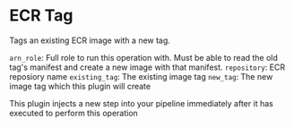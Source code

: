# ECR Tag

Tags an existing ECR image with a new tag.

`arn_role`: Full role to run this operation with. Must be able to read the old tag's manifest and create a new image with that manifest.
`repository`: ECR reposiory name
`existing_tag`: The existing image tag
`new_tag`: The new image tag which this plugin will create

This plugin injects a new step into your pipeline immediately after it has executed to perform this operation
